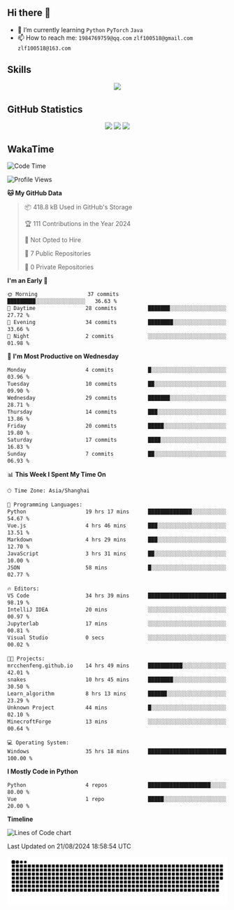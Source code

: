 ## Hi there 👋

- 🌱 I’m currently learning `Python` `PyTorch` `Java`
- 📫 How to reach me: `1984769759@qq.com` `zlf100518@gmail.com` `zlf100518@163.com`

## Skills
<div align="center"> <img src="https://skillicons.dev/icons?i=python,linux,git,github,html,css,js" /> </div>

## GitHub Statistics

<div align="center">
  <img src="https://github-readme-stats.vercel.app/api?username=mrcchenfeng&show_icons=true&theme=tokyonight" />
  <img src="https://github-readme-stats.vercel.app/api/top-langs/?username=mrcchenfeng&show_icons=true&theme=tokyonight" />
  <img src="https://github-readme-activity-graph.vercel.app/graph?username=mrcchenfeng&theme=xcode" />
</div>

## WakaTime

<!--START_SECTION:waka-->
![Code Time](http://img.shields.io/badge/Code%20Time-35%20hrs%2018%20mins-blue)

![Profile Views](http://img.shields.io/badge/Profile%20Views-1-blue)

**🐱 My GitHub Data** 

> 📦 418.8 kB Used in GitHub's Storage 
 > 
> 🏆 111 Contributions in the Year 2024
 > 
> 🚫 Not Opted to Hire
 > 
> 📜 7 Public Repositories 
 > 
> 🔑 0 Private Repositories 
 > 
**I'm an Early 🐤** 

```text
🌞 Morning                37 commits          █████████░░░░░░░░░░░░░░░░   36.63 % 
🌆 Daytime                28 commits          ███████░░░░░░░░░░░░░░░░░░   27.72 % 
🌃 Evening                34 commits          ████████░░░░░░░░░░░░░░░░░   33.66 % 
🌙 Night                  2 commits           ░░░░░░░░░░░░░░░░░░░░░░░░░   01.98 % 
```
📅 **I'm Most Productive on Wednesday** 

```text
Monday                   4 commits           █░░░░░░░░░░░░░░░░░░░░░░░░   03.96 % 
Tuesday                  10 commits          ██░░░░░░░░░░░░░░░░░░░░░░░   09.90 % 
Wednesday                29 commits          ███████░░░░░░░░░░░░░░░░░░   28.71 % 
Thursday                 14 commits          ███░░░░░░░░░░░░░░░░░░░░░░   13.86 % 
Friday                   20 commits          █████░░░░░░░░░░░░░░░░░░░░   19.80 % 
Saturday                 17 commits          ████░░░░░░░░░░░░░░░░░░░░░   16.83 % 
Sunday                   7 commits           ██░░░░░░░░░░░░░░░░░░░░░░░   06.93 % 
```


📊 **This Week I Spent My Time On** 

```text
🕑︎ Time Zone: Asia/Shanghai

💬 Programming Languages: 
Python                   19 hrs 17 mins      ██████████████░░░░░░░░░░░   54.67 % 
Vue.js                   4 hrs 46 mins       ███░░░░░░░░░░░░░░░░░░░░░░   13.51 % 
Markdown                 4 hrs 29 mins       ███░░░░░░░░░░░░░░░░░░░░░░   12.70 % 
JavaScript               3 hrs 31 mins       ██░░░░░░░░░░░░░░░░░░░░░░░   10.00 % 
JSON                     58 mins             █░░░░░░░░░░░░░░░░░░░░░░░░   02.77 % 

🔥 Editors: 
VS Code                  34 hrs 39 mins      █████████████████████████   98.19 % 
IntelliJ IDEA            20 mins             ░░░░░░░░░░░░░░░░░░░░░░░░░   00.97 % 
Jupyterlab               17 mins             ░░░░░░░░░░░░░░░░░░░░░░░░░   00.81 % 
Visual Studio            0 secs              ░░░░░░░░░░░░░░░░░░░░░░░░░   00.02 % 

🐱‍💻 Projects: 
mrcchenfeng.github.io    14 hrs 49 mins      ███████████░░░░░░░░░░░░░░   42.01 % 
snakes                   10 hrs 45 mins      ████████░░░░░░░░░░░░░░░░░   30.50 % 
Learn_algorithm          8 hrs 13 mins       ██████░░░░░░░░░░░░░░░░░░░   23.29 % 
Unknown Project          44 mins             █░░░░░░░░░░░░░░░░░░░░░░░░   02.10 % 
MinecroftForge           13 mins             ░░░░░░░░░░░░░░░░░░░░░░░░░   00.64 % 

💻 Operating System: 
Windows                  35 hrs 18 mins      █████████████████████████   100.00 % 
```

**I Mostly Code in Python** 

```text
Python                   4 repos             ████████████████████░░░░░   80.00 % 
Vue                      1 repo              █████░░░░░░░░░░░░░░░░░░░░   20.00 % 
```



**Timeline**

![Lines of Code chart](https://raw.githubusercontent.com/mrcchenfeng/mrcchenfeng/main/assets/bar_graph.png)


 Last Updated on 21/08/2024 18:58:54 UTC
<!--END_SECTION:waka-->

<div align="center"><img src="./assets/github-snake-dark.svg" /></div>
